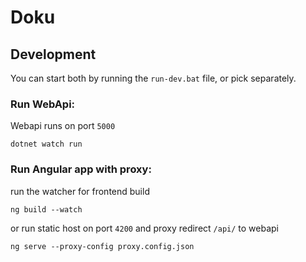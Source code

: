 # Doku

## Development
You can start both by running the `run-dev.bat` file, or pick separately.
### Run WebApi:
Webapi runs on port `5000`
```
dotnet watch run
```

### Run Angular app with proxy:
run the watcher for frontend build
```
ng build --watch
```
or run static host on port `4200` and proxy redirect `/api/` to webapi 
```
ng serve --proxy-config proxy.config.json
```
